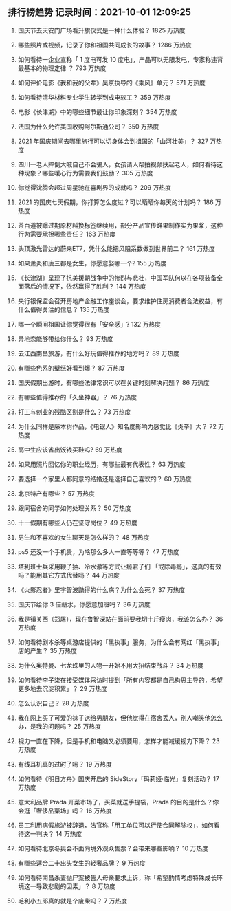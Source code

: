 
## 排行榜趋势 记录时间：2021-10-01 12:09:25
  
  1. 国庆节去天安门广场看升旗仪式是一种什么体验？ 1825 万热度
    
  2. 哪些照片或视频，记录了你和祖国共同成长的故事？ 1286 万热度
    
  3. 如何看待一企业宣称「 1 度电可发 10 度电」，产品可以无限发电，专家称违背最基本的物理定律 ？ 793 万热度
    
  4. 如何评价电影《我和我的父辈》吴京执导的《乘风》单元？ 571 万热度
    
  5. 如何看待清华材料专业学生转学到成电软工？ 359 万热度
    
  6. 电影《长津湖》中的哪些细节最让你印象深刻？ 354 万热度
    
  7. 法国为什么允许美国收购阿尔斯通公司？ 350 万热度
    
  8. 2021 年国庆期间去哪里旅行可以切身体会到祖国的「山河壮美」？ 327 万热度
    
  9. 四川一老人摔倒大喊自己不会骗人，女孩请人帮拍视频扶起老人，如何看待这种现象？哪些暖心行为需要我们鼓励？ 305 万热度
    
  10. 你觉得沈腾会超过周星驰在喜剧界的成就吗？ 209 万热度
    
  11. 2021 的国庆七天假期，你打算怎么度过？可以晒晒你每天的计划吗？ 186 万热度
    
  12. 茶百道被曝过期原材料换标签继续用，部分产品宣传鲜果制作实为果浆，这种行为需要承担哪些责任？ 163 万热度
    
  13. 头顶激光雷达的蔚来ET7，凭什么能把风阻系数做到世界前二？ 161 万热度
    
  14. 如果萧炎和唐三都是女生，你愿意娶哪一个? 155 万热度
    
  15. 《长津湖》呈现了抗美援朝战争中的惨烈与悲壮，中国军队何以在各项装备全面落后的情况下，依然赢得了胜利？ 144 万热度
    
  16. 央行银保监会召开房地产金融工作座谈会，要求维护住房消费者合法权益，有什么值得关注的信息？ 135 万热度
    
  17. 哪一个瞬间祖国让你觉得很有「安全感」? 132 万热度
    
  18. 异地恋能够带给你什么？ 93 万热度
    
  19. 去江西南昌旅游，有什么好玩值得推荐的地方吗？ 89 万热度
    
  20. 有哪些色系的壁纸好看到爆？ 87 万热度
    
  21. 国庆假期出游时，有哪些法律常识可以在关键时刻解决问题？ 86 万热度
    
  22. 有哪些值得推荐的「久坐神器」？ 76 万热度
    
  23. 打工与创业的残酷区别是什么？ 73 万热度
    
  24. 为什么同样是藤本树作品，《电锯人》知名度影响力感觉比《炎拳》大？ 72 万热度
    
  25. 高中生应该省出饭钱买鞋吗? 69 万热度
    
  26. 如果用照片回忆你的职业经历，有哪些最有代表性？ 63 万热度
    
  27. 要选择一个家里人都同意的结婚还是选择自己喜欢的？ 60 万热度
    
  28. 北京特产有哪些？ 57 万热度
    
  29. 跟同宿舍的同学如何处理关系？ 50 万热度
    
  30. 十一假期有哪些人仍在坚守岗位？ 49 万热度
    
  31. 男生和不喜欢的女生聊天是怎么样的？ 48 万热度
    
  32. ps5 还没一个手机贵，为啥那么多人一直等等等？ 47 万热度
    
  33. 塔利班士兵采用鞭子抽、冷水激等方式让瘾君子们 「戒除毒瘾」，这真的有效吗？能用其它方式代替吗？ 44 万热度
    
  34. 《火影忍者》里宇智波鼬得的什么病？为什么会死？ 37 万热度
    
  35. 国庆节给你 3 倍薪水，你愿意加班吗？ 36 万热度
    
  36. 我是镇关西（郑屠），现在鲁智深站在面前要我切十斤瘦肉，我该怎么办？ 36 万热度
    
  37. 如何看待剧本杀等桌游店提供的「黑执事」服务，为什么会有网红「黑执事」店的产生？ 35 万热度
    
  38. 为什么奥特曼、七龙珠里的人物一开始不用大招结束战斗？ 34 万热度
    
  39. 如何看待李子柒在接受媒体采访时提到「所有内容都是自己构思主导的，希望更多地去沉淀积累」？ 29 万热度
    
  40. 怎么认识自己？ 28 万热度
    
  41. 我在网上买了可爱的袜子送给男朋友，但他觉得在宿舍丢人，别人嘲笑他怎么办，是我的问题吗？ 25 万热度
    
  42. 视力一直在下降，但是手机和电脑又必须要用，怎样才能减缓视力下降？ 23 万热度
    
  43. 有线耳机真的过时了吗？ 19 万热度
    
  44. 如何看待《明日方舟》国庆开启的 SideStory「玛莉娅·临光」复刻活动？ 17 万热度
    
  45. 意大利品牌 Prada 开菜市场了，买菜就送手提袋，Prada 的目的是什么？你会逛「奢侈品菜场」吗？ 16 万热度
    
  46. 员工利用病假旅游被辞退，法官称「用工单位可以行使合同解除权」，如何看待这一判决？ 14 万热度
    
  47. 如何看待北京冬奥会不面向境外观众售票？会带来哪些影响？ 10 万热度
    
  48. 有哪些适合二十出头女生的轻奢品牌？ 9 万热度
    
  49. 如何看待南昌杀妻抛尸案被告人母亲要求上诉，称「希望酌情考虑特殊成长环境这一导致悲剧的因素」？ 8 万热度
    
  50. 毛利小五郎真的就是个废柴吗？ 7 万热度
    